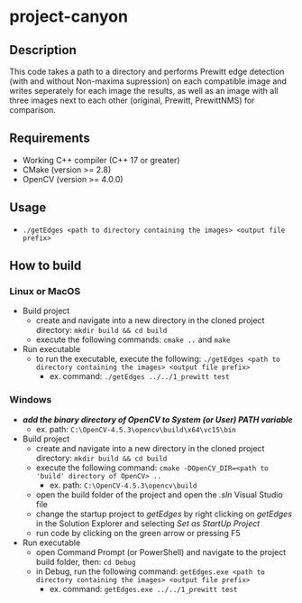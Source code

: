 # project-canyon

## Description
This code takes a path to a directory and performs Prewitt edge detection (with and without Non-maxima supression) on each compatible image and writes seperately for each image the results, as well as an image with all three images next to each other (original, Prewitt, PrewittNMS) for comparison.

## Requirements
- Working C++ compiler (C++ 17 or greater)
- CMake (version >= 2.8)
- OpenCV (version >= 4.0.0)

## Usage
- `./getEdges <path to directory containing the images> <output file prefix>`

## How to build
### Linux or MacOS
- Build project
  - create and navigate into a new directory in the cloned project directory: `mkdir build && cd build`
  - execute the following commands: `cmake ..` and `make`
- Run executable
  - to run the executable, execute the following: `./getEdges <path to directory containing the images> <output file prefix>`
    - ex. command: `./getEdges ../../1_prewitt test`
    
### Windows
- ***add the binary directory of OpenCV to System (or User) PATH variable***
  - ex. path: `C:\OpenCV-4.5.3\opencv\build\x64\vc15\bin`
- Build project
  - create and navigate into a new directory in the cloned project directory: `mkdir build && cd build`
  - execute the following command: `cmake -DOpenCV_DIR=<path to 'build' directory of OpenCV> ..`
    - ex. path: `C:\OpenCV-4.5.3\opencv\build`
  - open the build folder of the project and open the *.sln* Visual Studio file
  - change the startup project to *getEdges* by right clicking on *getEdges* in the Solution Explorer and selecting *Set as StartUp Project*
  - run code by clicking on the green arrow or pressing F5
- Run executable
  - open Command Prompt (or PowerShell) and navigate to the project build folder, then: `cd Debug`
  - in Debug, run the following command: `getEdges.exe <path to directory containing the images> <output file prefix>`
    - ex. command: `getEdges.exe ../../1_prewitt test`

